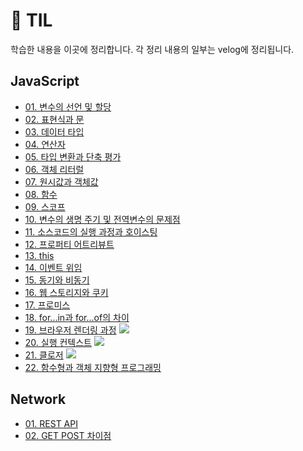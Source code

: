 # 📜 TIL

학습한 내용을 이곳에 정리합니다.
각 정리 내용의 일부는 velog에 정리됩니다.

## JavaScript

- <a href="https://github.com/uncyclocity/TIL_JavaScript/blob/main/JavaScript/01 - 변수의 선언 및 할당.md">01. 변수의 선언 및 할당</a>
- <a href="https://github.com/uncyclocity/TIL_JavaScript/blob/main/JavaScript/02 - 표현식과 문.md">02. 표현식과 문</a>
- <a href="https://github.com/uncyclocity/TIL_JavaScript/blob/main/JavaScript/03 - 데이터 타입.md">03. 데이터 타입</a>
- <a href="https://github.com/uncyclocity/TIL_JavaScript/blob/main/JavaScript/04 - 연산자.md">04. 연산자</a>
- <a href="https://github.com/uncyclocity/TIL_JavaScript/blob/main/JavaScript/05 - 타입 변환과 단축 평가.md">05. 타입 변환과 단축 평가</a>
- <a href="https://github.com/uncyclocity/TIL_JavaScript/blob/main/JavaScript/06 - 객체 리터럴.md">06. 객체 리터럴</a>
- <a href="https://github.com/uncyclocity/TIL_JavaScript/blob/main/JavaScript/07 - 원시값과 객체값.md">07. 원시값과 객체값</a>
- <a href="https://github.com/uncyclocity/TIL_JavaScript/blob/main/JavaScript/08 - 함수.md">08. 함수</a>
- <a href="https://github.com/uncyclocity/TIL_JavaScript/blob/main/JavaScript/09 - 스코프.md">09. 스코프</a>
- <a href="https://github.com/uncyclocity/TIL_JavaScript/blob/main/JavaScript/10 - 변수의 생명 주기 및 전역변수의 문제점.md">10. 변수의 생명 주기 및 전역변수의 문제점</a>
- <a href="https://github.com/uncyclocity/TIL_JavaScript/blob/main/JavaScript/11 - 소스코드의 실행 과정과 호이스팅.md">11. 소스코드의 실행 과정과 호이스팅</a>
- <a href="https://github.com/uncyclocity/TIL_JavaScript/blob/main/JavaScript/12 - 프로퍼티 어트리뷰트.md">12. 프로퍼티 어트리뷰트</a>
- <a href="https://github.com/uncyclocity/TIL_JavaScript/blob/main/JavaScript/13 - this.md">13. this</a>
- <a href="https://github.com/uncyclocity/TIL_JavaScript/blob/main/JavaScript/14 - 이벤트 위임.md">14. 이벤트 위임</a>
- <a href="https://github.com/uncyclocity/TIL_JavaScript/blob/main/JavaScript/15 - 동기와 비동기.md">15. 동기와 비동기</a>
- <a href="https://github.com/uncyclocity/TIL_JavaScript/blob/main/JavaScript/16 - 웹 스토리지와 쿠키.md">16. 웹 스토리지와 쿠키</a>
- <a href="https://github.com/uncyclocity/TIL_JavaScript/blob/main/JavaScript/17 - 프로미스.md">17. 프로미스</a>
- <a href="https://github.com/uncyclocity/TIL_JavaScript/blob/main/JavaScript/18 - for...in과 for...of의 차이.md">18. for...in과 for...of의 차이</a>
- <a href="https://github.com/uncyclocity/TIL_JavaScript/blob/main/JavaScript/19 - 브라우저 렌더링 과정.md">19. 브라우저 렌더링 과정</a> <a href="https://velog.io/@uncyclocity/JavaScript-브라우저의-렌더링-과정"><img src="https://img.shields.io/badge/Velog에서 보기-4FC08D?style=flat-square&logo=vimeo&logoColor=white"/></a>
- <a href="https://github.com/uncyclocity/TIL_JavaScript/blob/main/JavaScript/20 - 실행 컨텍스트.md">20. 실행 컨텍스트</a> <a href="https://velog.io/@uncyclocity/JavaScript-실행-컨텍스트"><img src="https://img.shields.io/badge/Velog에서 보기-4FC08D?style=flat-square&logo=vimeo&logoColor=white"/></a>
- <a href="https://github.com/uncyclocity/TIL_JavaScript/blob/main/JavaScript/21 - 클로저.md">21. 클로저</a> <a href="https:://velog.io/@uncyclocity/JavaScript-클로저"><img src="https://img.shields.io/badge/Velog에서 보기-4FC08D?style=flat-square&logo=vimeo&logoColor=white"/></a>
- <a href="https://github.com/uncyclocity/TIL_JavaScript/blob/main/JavaScript/22 - 함수형과 객체 지향형 프로그래밍.md">22. 함수형과 객체 지향형 프로그래밍</a>

## Network

- <a href="https://github.com/uncyclocity/TIL/blob/main/Network/01 - REST API.md">01. REST API</a>
- <a href="https://github.com/uncyclocity/TIL/blob/main/Network/02 - GET POST 차이점.md">02. GET POST 차이점</a>
